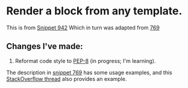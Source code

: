 Render a block from any template.
=================================

This is from [Snippet 942](http://djangosnippets.org/snippets/942/)
Which in turn was adapted from [769](http://djangosnippets.org/snippets/769/)

Changes I've made:
------------------

1. Reformat code style to [PEP-8](http://www.python.org/dev/peps/pep-0008/) (in progress; I'm learning).


The description in [snippet 769](http://djangosnippets.org/snippets/769/) has some usage examples, and this [StackOverflow thread](http://stackoverflow.com/questions/882215/rendering-json-objects-using-a-django-template-after-an-ajax-call) also provides an example.
